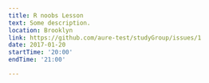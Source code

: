 ```yaml
---
title: R noobs Lesson
text: Some description.
location: Brooklyn
link: https://github.com/aure-test/studyGroup/issues/1
date: 2017-01-20
startTime: '20:00'
endTime: '21:00'

---
```

